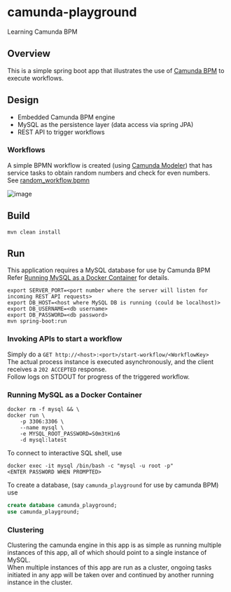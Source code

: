 # camunda-playground
Learning Camunda BPM

## Overview
This is a simple spring boot app that illustrates the use of [Camunda BPM]() to execute workflows.

## Design
- Embedded Camunda BPM engine
- MySQL as the persistence layer (data access via spring JPA)
- REST API to trigger workflows

### Workflows 
A simple BPMN workflow is created (using [Camunda Modeler]()) that has service tasks to obtain random numbers and check for even numbers.    
See [random_workflow.bpmn](src/main/resources/random_workflow.bpmn)

![image](https://user-images.githubusercontent.com/990210/75338406-abecc580-58b4-11ea-9ab3-405537a4ed99.png)

## Build
`mvn clean install`

## Run
This application requires a MySQL database for use by Camunda BPM    
Refer [Running MySQL as a Docker Container](#running-mysql-as-a-docker-container) for details.

```shell
export SERVER_PORT=<port number where the server will listen for incoming REST API requests>
export DB_HOST=<host where MySQL DB is running (could be localhost)>
export DB_USERNAME=<db username>
export DB_PASSWORD=<db password>
mvn spring-boot:run
```

### Invoking APIs to start a workflow
Simply do a `GET http://<host>:<port>/start-workflow/<WorkflowKey>`    
The actual process instance is executed asynchronously, and the client receives a `202 ACCEPTED` response.    
Follow logs on STDOUT for progress of the triggered workflow.

### Running MySQL as a Docker Container
```
docker rm -f mysql && \
docker run \
    -p 3306:3306 \
    --name mysql \
    -e MYSQL_ROOT_PASSWORD=S0m3tH1n6
    -d mysql:latest
```

To connect to interactive SQL shell, use
```
docker exec -it mysql /bin/bash -c "mysql -u root -p"
<ENTER PASSWORD WHEN PROMPTED>
```

To create a database, (say `camunda_playground` for use by camunda BPM) use
```sql
create database camunda_playground;
use camunda_playground;
```

### Clustering
Clustering the camunda engine in this app is as simple as running multiple instances of this app, all of which should point to a single instance of MySQL.    
When multiple instances of this app are run as a cluster, ongoing tasks initiated in any app will be taken over and continued by another running instance in the cluster.